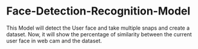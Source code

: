 # Face-Detection-Recognition-Model
This Model will detect the User face and take multiple snaps and create a dataset. Now, it will show the percentage of similarity between the current user face in web cam and the dataset.
